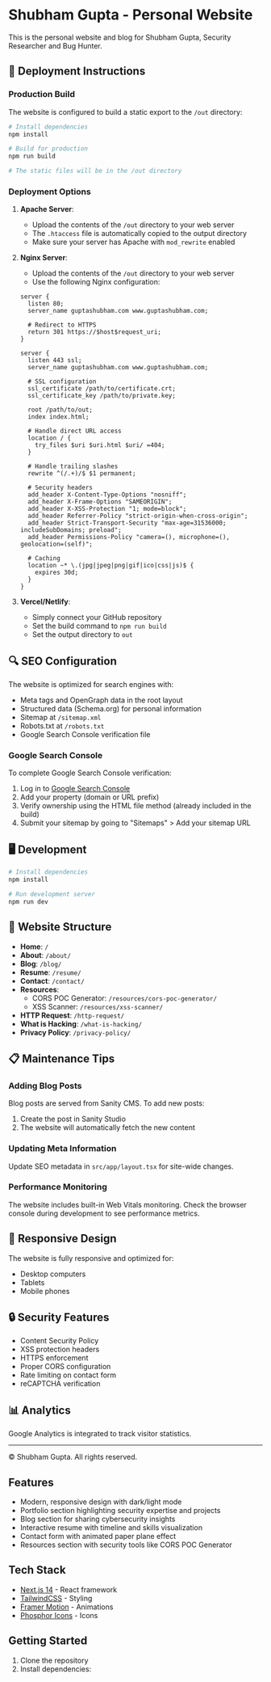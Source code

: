 # Shubham Gupta - Personal Website

This is the personal website and blog for Shubham Gupta, Security Researcher and Bug Hunter.

## 🚀 Deployment Instructions

### Production Build

The website is configured to build a static export to the `/out` directory:

```bash
# Install dependencies
npm install

# Build for production
npm run build

# The static files will be in the /out directory
```

### Deployment Options

1. **Apache Server**:
   - Upload the contents of the `/out` directory to your web server
   - The `.htaccess` file is automatically copied to the output directory
   - Make sure your server has Apache with `mod_rewrite` enabled

2. **Nginx Server**:
   - Upload the contents of the `/out` directory to your web server
   - Use the following Nginx configuration:

   ```nginx
   server {
     listen 80;
     server_name guptashubham.com www.guptashubham.com;
     
     # Redirect to HTTPS
     return 301 https://$host$request_uri;
   }

   server {
     listen 443 ssl;
     server_name guptashubham.com www.guptashubham.com;
     
     # SSL configuration
     ssl_certificate /path/to/certificate.crt;
     ssl_certificate_key /path/to/private.key;
     
     root /path/to/out;
     index index.html;
     
     # Handle direct URL access
     location / {
       try_files $uri $uri.html $uri/ =404;
     }
     
     # Handle trailing slashes
     rewrite ^(/.+)/$ $1 permanent;
     
     # Security headers
     add_header X-Content-Type-Options "nosniff";
     add_header X-Frame-Options "SAMEORIGIN";
     add_header X-XSS-Protection "1; mode=block";
     add_header Referrer-Policy "strict-origin-when-cross-origin";
     add_header Strict-Transport-Security "max-age=31536000; includeSubDomains; preload";
     add_header Permissions-Policy "camera=(), microphone=(), geolocation=(self)";
     
     # Caching
     location ~* \.(jpg|jpeg|png|gif|ico|css|js)$ {
       expires 30d;
     }
   }
   ```

3. **Vercel/Netlify**:
   - Simply connect your GitHub repository
   - Set the build command to `npm run build`
   - Set the output directory to `out`

## 🔍 SEO Configuration

The website is optimized for search engines with:

- Meta tags and OpenGraph data in the root layout
- Structured data (Schema.org) for personal information
- Sitemap at `/sitemap.xml`
- Robots.txt at `/robots.txt`
- Google Search Console verification file

### Google Search Console

To complete Google Search Console verification:

1. Log in to [Google Search Console](https://search.console.google.com/)
2. Add your property (domain or URL prefix)
3. Verify ownership using the HTML file method (already included in the build)
4. Submit your sitemap by going to "Sitemaps" > Add your sitemap URL

## 🖥 Development

```bash
# Install dependencies
npm install

# Run development server
npm run dev
```

## 📑 Website Structure

- **Home**: `/`
- **About**: `/about/`
- **Blog**: `/blog/`
- **Resume**: `/resume/`
- **Contact**: `/contact/`
- **Resources**:
  - CORS POC Generator: `/resources/cors-poc-generator/`
  - XSS Scanner: `/resources/xss-scanner/`
- **HTTP Request**: `/http-request/`
- **What is Hacking**: `/what-is-hacking/`
- **Privacy Policy**: `/privacy-policy/`

## 📋 Maintenance Tips

### Adding Blog Posts

Blog posts are served from Sanity CMS. To add new posts:

1. Create the post in Sanity Studio
2. The website will automatically fetch the new content

### Updating Meta Information

Update SEO metadata in `src/app/layout.tsx` for site-wide changes.

### Performance Monitoring

The website includes built-in Web Vitals monitoring. Check the browser console during development to see performance metrics.

## 📱 Responsive Design

The website is fully responsive and optimized for:
- Desktop computers
- Tablets
- Mobile phones

## 🔒 Security Features

- Content Security Policy
- XSS protection headers
- HTTPS enforcement
- Proper CORS configuration
- Rate limiting on contact form
- reCAPTCHA verification

## 📊 Analytics

Google Analytics is integrated to track visitor statistics.

---

© Shubham Gupta. All rights reserved.

## Features

- Modern, responsive design with dark/light mode
- Portfolio section highlighting security expertise and projects
- Blog section for sharing cybersecurity insights
- Interactive resume with timeline and skills visualization
- Contact form with animated paper plane effect
- Resources section with security tools like CORS POC Generator

## Tech Stack

- [Next.js 14](https://nextjs.org) - React framework
- [TailwindCSS](https://tailwindcss.com) - Styling
- [Framer Motion](https://www.framer.com/motion/) - Animations
- [Phosphor Icons](https://phosphoricons.com) - Icons

## Getting Started

1. Clone the repository
2. Install dependencies:
